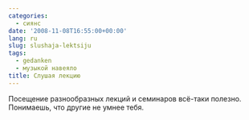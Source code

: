 ```yaml
---
categories:
  - сиянс
date: '2008-11-08T16:55:00+00:00'
lang: ru
slug: slushaja-lektsiju
tags:
  - gedanken
  - музыкой навеяло
title: Слушая лекцию
---
```




Посещение разнообразных лекций и семинаров всё-таки полезно. Понимаешь, что другие не умнее тебя.